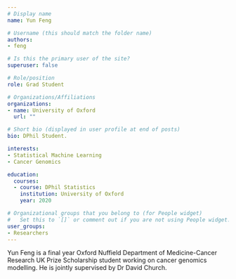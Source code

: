 ```yaml
---
# Display name
name: Yun Feng

# Username (this should match the folder name)
authors:
- feng

# Is this the primary user of the site?
superuser: false

# Role/position
role: Grad Student

# Organizations/Affiliations
organizations:
- name: University of Oxford
  url: ""

# Short bio (displayed in user profile at end of posts)
bio: DPhil Student.

interests:
- Statistical Machine Learning
- Cancer Genomics

education:
  courses:
  - course: DPhil Statistics
    institution: University of Oxford
    year: 2020

# Organizational groups that you belong to (for People widget)
#   Set this to `[]` or comment out if you are not using People widget.
user_groups:
- Researchers
---
```


Yun Feng is a final year Oxford Nuffield Department of Medicine-Cancer Research UK Prize Scholarship student working on cancer genomics modelling. He is jointly supervised by Dr David Church.
